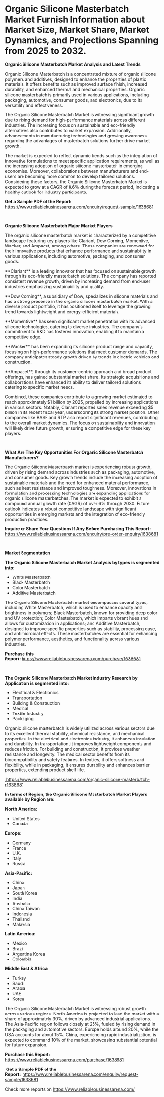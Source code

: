 <p><h1>Organic Silicone Masterbatch Market Furnish Information about Market Size, Market Share, Market Dynamics, and Projections Spanning from 2025 to 2032.</h1></p><p><strong>Organic Silicone Masterbatch Market Analysis and Latest Trends</strong></p>
<p><p>Organic Silicone Masterbatch is a concentrated mixture of organic silicone polymers and additives, designed to enhance the properties of plastic materials. It offers benefits such as improved surface finish, increased durability, and enhanced thermal and mechanical properties. Organic silicone masterbatch is primarily used in various applications, including packaging, automotive, consumer goods, and electronics, due to its versatility and effectiveness.</p><p>The Organic Silicone Masterbatch Market is witnessing significant growth due to rising demand for high-performance materials across different industries. The increasing focus on sustainable and eco-friendly alternatives also contributes to market expansion. Additionally, advancements in manufacturing technologies and growing awareness regarding the advantages of masterbatch solutions further drive market growth.</p><p>The market is expected to reflect dynamic trends such as the integration of innovative formulations to meet specific application requirements, as well as the increasing adoption of organic silicone masterbatch in emerging economies. Moreover, collaborations between manufacturers and end-users are becoming more common to develop tailored solutions. Considering these factors, the Organic Silicone Masterbatch Market is expected to grow at a CAGR of 8.6% during the forecast period, indicating a healthy outlook for industry participants.</p></p>
<p><strong>Get a Sample PDF of the Report:&nbsp;</strong> <a href="https://www.reliablebusinessarena.com/enquiry/request-sample/1638681?utm_campaign=2928&utm_medium=2&utm_source=Github&utm_content=ia&utm_term=23032025&utm_id=organic-silicone-masterbatch">https://www.reliablebusinessarena.com/enquiry/request-sample/1638681</a></p>
<p>&nbsp;</p>
<p><strong>Organic Silicone Masterbatch Major Market Players</strong></p>
<p><p>The organic silicone masterbatch market is characterized by a competitive landscape featuring key players like Clariant, Dow Corning, Momentive, Wacker, and Ampacet, among others. These companies are renowned for their innovative products that enhance performance and sustainability in various applications, including automotive, packaging, and consumer goods.</p><p>**Clariant** is a leading innovator that has focused on sustainable growth through its eco-friendly masterbatch solutions. The company has reported consistent revenue growth, driven by increasing demand from end-user industries emphasizing sustainability and quality.</p><p>**Dow Corning**, a subsidiary of Dow, specializes in silicone materials and has a strong presence in the organic silicone masterbatch market. With a diverse product portfolio, it has positioned itself to leverage the growing trend towards lightweight and energy-efficient materials.</p><p>**Momentive** has seen significant market penetration with its advanced silicone technologies, catering to diverse industries. The company's commitment to R&D has fostered innovation, enabling it to maintain a competitive edge.</p><p>**Wacker** has been expanding its silicone product range and capacity, focusing on high-performance solutions that meet customer demands. The company anticipates steady growth driven by trends in electric vehicles and construction.</p><p>**Ampacet**, through its customer-centric approach and broad product offerings, has gained substantial market share. Its strategic acquisitions and collaborations have enhanced its ability to deliver tailored solutions, catering to specific market needs.</p><p>Combined, these companies contribute to a growing market estimated to reach approximately $1 billion by 2025, propelled by increasing applications in various sectors. Notably, Clariant reported sales revenue exceeding $5 billion in its recent fiscal year, underscoring its strong market position. Other companies like BASF and RTP also report significant revenues, contributing to the overall market dynamics. The focus on sustainability and innovation will likely drive future growth, ensuring a competitive edge for these key players.</p></p>
<p>&nbsp;</p>
<p><strong>What Are The Key Opportunities For Organic Silicone Masterbatch Manufacturers?</strong></p>
<p><p>The Organic Silicone Masterbatch market is experiencing robust growth, driven by rising demand across industries such as packaging, automotive, and consumer goods. Key growth trends include the increasing adoption of sustainable materials and the need for enhanced material performance, such as heat resistance and improved toughness. Moreover, innovations in formulation and processing technologies are expanding applications for organic silicone masterbatches. The market is expected to exhibit a compound annual growth rate (CAGR) of over 6% through 2030. Future outlook indicates a robust competitive landscape with significant opportunities in emerging markets and the integration of eco-friendly production practices.</p></p>
<p><strong>Inquire or Share Your Questions If Any Before Purchasing This Report:</strong> <a href="https://www.reliablebusinessarena.com/enquiry/pre-order-enquiry/1638681?utm_campaign=2928&utm_medium=2&utm_source=Github&utm_content=ia&utm_term=23032025&utm_id=organic-silicone-masterbatch">https://www.reliablebusinessarena.com/enquiry/pre-order-enquiry/1638681</a></p>
<p>&nbsp;</p>
<p><strong>Market Segmentation</strong></p>
<p><strong>The Organic Silicone Masterbatch Market Analysis by types is segmented into:</strong></p>
<p><ul><li>White Masterbatch</li><li>Black Masterbatch</li><li>Color Masterbatch</li><li>Additive Masterbatch</li></ul></p>
<p><p>The Organic Silicone Masterbatch market encompasses several types, including White Masterbatch, which is used to enhance opacity and brightness in polymers; Black Masterbatch, known for providing deep color and UV protection; Color Masterbatch, which imparts vibrant hues and allows for customization in applications; and Additive Masterbatch, designed to improve specific properties such as stability, processing ease, and antimicrobial effects. These masterbatches are essential for enhancing polymer performance, aesthetics, and functionality across various industries.</p></p>
<p><strong>Purchase this Report:&nbsp;</strong><a href="https://www.reliablebusinessarena.com/purchase/1638681?utm_campaign=2928&utm_medium=2&utm_source=Github&utm_content=ia&utm_term=23032025&utm_id=organic-silicone-masterbatch">https://www.reliablebusinessarena.com/purchase/1638681</a></p>
<p>&nbsp;</p>
<p><strong>The Organic Silicone Masterbatch Market Industry Research by Application is segmented into:</strong></p>
<p><ul><li>Electrical & Electronics</li><li>Transportation</li><li>Building & Construction</li><li>Medical</li><li>Textile Industry</li><li>Packaging</li></ul></p>
<p><p>Organic silicone masterbatch is widely utilized across various sectors due to its excellent thermal stability, chemical resistance, and mechanical properties. In the electrical and electronics industry, it enhances insulation and durability. In transportation, it improves lightweight components and reduces friction. For building and construction, it provides weather resistance and longevity. The medical sector benefits from its biocompatibility and safety features. In textiles, it offers softness and flexibility, while in packaging, it ensures durability and enhances barrier properties, extending product shelf life.</p></p>
<p><a href="https://www.reliablebusinessarena.com/organic-silicone-masterbatch-r1638681?utm_campaign=2928&utm_medium=2&utm_source=Github&utm_content=ia&utm_term=23032025&utm_id=organic-silicone-masterbatch">&nbsp;https://www.reliablebusinessarena.com/organic-silicone-masterbatch-r1638681</a></p>
<p><strong>In terms of Region, the Organic Silicone Masterbatch Market Players available by Region are:</strong></p>
<p>
    <p> <strong> North America: </strong>
        <ul>
            <li>United States</li>
            <li>Canada</li>
        </ul>
        </p> 
    <p> <strong> Europe: </strong>
        <ul>
            <li>Germany</li>
            <li>France</li>
            <li>U.K.</li>
            <li>Italy</li>
            <li>Russia</li>
        </ul>
        </p> 
    <p> <strong> Asia-Pacific: </strong>
        <ul>
            <li>China</li>
            <li>Japan</li>
            <li>South Korea</li>
            <li>India</li>
            <li>Australia</li>
            <li>China Taiwan</li>
            <li>Indonesia</li>
            <li>Thailand</li>
            <li>Malaysia</li>
        </ul>
        </p> 
    <p> <strong> Latin America: </strong>
        <ul>
            <li>Mexico</li>
            <li>Brazil</li>
            <li>Argentina Korea</li>
            <li>Colombia</li>
        </ul>
        </p> 
    <p> <strong> Middle East & Africa: </strong>
        <ul>
            <li>Turkey</li>
            <li>Saudi</li>
            <li>Arabia</li>
            <li>UAE</li>
            <li>Korea</li>
        </ul>
    </p>
    </p>
<p><p>The Organic Silicone Masterbatch Market is witnessing robust growth across various regions. North America is projected to lead the market with a share of approximately 30%, driven by advanced industrial applications. The Asia-Pacific region follows closely at 25%, fueled by rising demand in the packaging and automotive sectors. Europe holds around 20%, while the USA accounts for about 15%. China, experiencing rapid industrialization, is expected to command 10% of the market, showcasing substantial potential for future expansion.</p></p>
<p><strong>Purchase this Report: </strong><a href="https://www.reliablebusinessarena.com/purchase/1638681?utm_campaign=2928&utm_medium=2&utm_source=Github&utm_content=ia&utm_term=23032025&utm_id=organic-silicone-masterbatch">https://www.reliablebusinessarena.com/purchase/1638681</a></p>
<p>&nbsp;<strong>Get a Sample PDF of the Report:&nbsp;&nbsp;</strong><a href="https://www.reliablebusinessarena.com/enquiry/request-sample/1638681?utm_campaign=2928&utm_medium=2&utm_source=Github&utm_content=ia&utm_term=23032025&utm_id=organic-silicone-masterbatch">https://www.reliablebusinessarena.com/enquiry/request-sample/1638681</a></p>
<p><strong></strong></p>
<p>Check more reports on <a href="https://www.reliablebusinessarena.com/?utm_campaign=2928&utm_medium=2&utm_source=Github&utm_content=ia&utm_term=23032025&utm_id=organic-silicone-masterbatch">https://www.reliablebusinessarena.com/</a></p>